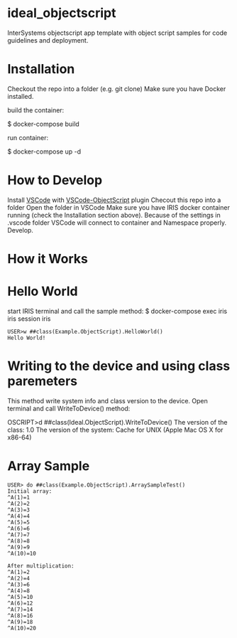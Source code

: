 # ideal_objectscript
InterSystems objectscript app template with object script samples for code guidelines and deployment.

# Installation

Checkout the repo into a folder (e.g. git clone)
Make sure you have Docker installed.

build the container:

$ docker-compose build 

run container:

$ docker-compose up -d


# How to Develop

Install [VSCode](https://code.visualstudio.com/) with [VSCode-ObjectScript](https://openexchange.intersystems.com/package/VSCode-ObjectScript) plugin
Checout this repo into a folder
Open the folder in VSCode
Make sure you have IRIS docker container running (check the Installation section above).
Because of the settings in .vscode folder VSCode will connect to container and Namespace properly.
Develop.

# How it Works

# Hello World

start IRIS terminal and call the sample method:
$ docker-compose exec iris iris session iris
```
USER>w ##class(Example.ObjectScript).HelloWorld()
Hello World!
```
# Writing to the device and using class paremeters
This method write system info and class version to the device. Open terminal and call WriteToDevice() method:

OSCRIPT>d ##class(Ideal.ObjectScript).WriteToDevice()
The version of the class: 1.0
The version of the system: Cache for UNIX (Apple Mac OS X for x86-64)

# Array Sample
```
USER> do ##class(Example.ObjectScript).ArraySampleTest()
Initial array:
^A(1)=1
^A(2)=2
^A(3)=3
^A(4)=4
^A(5)=5
^A(6)=6
^A(7)=7
^A(8)=8
^A(9)=9
^A(10)=10

After multiplication:
^A(1)=2
^A(2)=4
^A(3)=6
^A(4)=8
^A(5)=10
^A(6)=12
^A(7)=14
^A(8)=16
^A(9)=18
^A(10)=20
```
  
